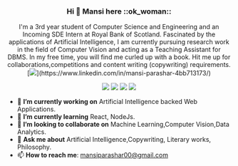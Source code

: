 <div align="center"><h3>Hi 👋 Mansi here ::ok_woman::</div>
<div align="center">I'm a 3rd year student of Computer Science and Engineering and an Incoming SDE Intern at Royal Bank of Scotland. Fascinated by the applications of Artificial Intelligence, I am currently pursuing research work in the field of Computer Vision and acting as a Teaching Assistant for DBMS. In my free time, you will find me curled up with a book. Hit me up for collaborations,competitions and content writing 
(copywriting) requirements.
[<img src="https://img.icons8.com/android/24/000000/linkedin.png">](https://www.linkedin.com/in/mansi-parashar-4bb713173/)  </div>
<div align="center">

![](https://img.shields.io/badge/-Web%20Development-green)
![](https://img.shields.io/badge/-Data%20Science-blue)
![](https://img.shields.io/badge/-C++%programming-yellowgreen)
![](https://img.shields.io/badge/-Content%20Writing-white)

</div>

- 🔭 **I’m currently working on** Artificial Intelligence backed Web Applications.
- 🌱 **I’m currently learning** React, NodeJs.
- 👯 **I’m looking to collaborate on** Machine Learning,Computer Vision,Data Analytics.
- 💬 **Ask me about** Artificial Intelligence,Copywriting, Literary works, Philosophy.
- 📫 **How to reach me**: <mansiparashar00@gmail.com>
